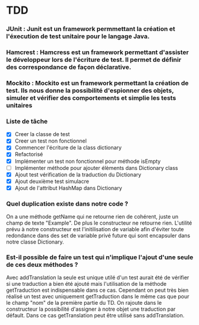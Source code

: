# TDD 
### __JUnit__ : Junit est un framework permmettant la création et l'éxecution de test unitaire pour le langage Java. 
### __Hamcrest__ : Hamcress est un framework permettant d'assister le développeur lors de l'écriture de test. Il permet de définir des correspondance de façon déclarative.
### __Mockito__ : Mockito est un framework permettant la création de test. Ils nous donne la possibilité d'espionner des objets, simuler et vérifier des comportements et simplie les tests unitaires

### __Liste de tâche__
- [x] Creer la classe de test 
- [x] Creer un test non fonctionnel 
- [x] Commencer l'écriture de la class dictionary 
- [x] Refactorisé 
- [x] Implémenter un test non fonctionnel pour méthode isEmpty 
- [ ] Implémenter méthode pour ajouter élèments dans Dictionary class
- [x] Ajout test vérification de la traduction du Dictionary
- [x] Ajout deuxième test simulacre 
- [x] Ajout de l'attribut HashMap dans Dictionary

### __Quel duplication existe dans notre code ?__
On a une méthode getName qui ne retourne rien de cohérent, juste un champ de texte "Example". De plus le constructeur ne retourne rien. L'utilité prévu à notre constructeur est l'initilisation de variable afin d'éviter toute redondance dans des set de variable privé future qui sont encapsuler dans notre classe Dictionary.

### __Est-il possible de faire un test qui n'implique l'ajout d'une seule de ces deux méthodes ?__
Avec addTranslation la seule est unique utilé d'un test aurait été de vérifier si une traduction a bien été ajouté mais l'utilisation de la méthode getTraduction est indispensable dans ce cas. Cependant on peut très bien réalisé un test avec uniquement getTraduction dans le même cas que pour le champ "nom" de la première partie du TD. On rajoute dans le constructeur la possibilité d'assigner à notre objet une traduction par défault. Dans ce cas getTranslation peut être utilisé sans addTranslation.


